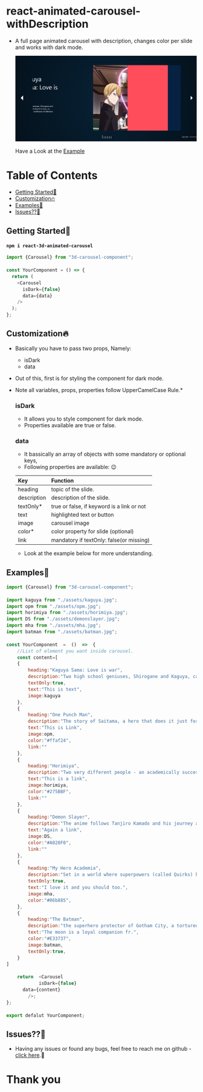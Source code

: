 # react-animated-carousel-withDescription

- A full page animated carousel with description, changes color per slide and works with dark mode.

  ![Example](./demoExample.jpg)
  
  Have a Look at the [Example](https://piyushchittora.github.io/npm-packages-demo/)

# Table of Contents

- [Getting Started🚀](#getting-started)
- [Customization🔥](#customization)
- [Examples👾](#examples)
- [Issues??🐛](#issues)

## Getting Started🚀

**`npm i react-3d-animated-carousel`**

```javascript
import {Carousel} from "3d-carousel-component";

const YourComponent = () => {
  return (
    <Carousel
      isDark={false}
      data={data}
    />
  );
};
```

## Customization🔥

- Basically you have to pass two props, Namely:
  - isDark
  - data
- Out of this, first is for styling the component for dark mode.
- Note all variables, props, properties follow UpperCamelCase Rule.\*

  ### isDark

  - It allows you to style component for dark mode.
  - Properties available are true or false.
  
  ### data
  
  - It bassically an array of objects with some mandatory or optional keys, 
  - Following properties are available: 😉

  | Key             | Function                                   |
  | :-------------- | :----------------------------------------- |
  | heading         | topic of the slide.                        |
  | description     | description of the slide.                  |
  | textOnly*       | true or false, if keyword is a link or not |
  | text            | highlighted text or button                 |
  | image           | carousel image                             |
  | color*          | color property for slide (optional)        |
  | link            | mandatory if textOnly: false(or missing)   |

  - Look at the example below for more understanding.

## Examples👾

```javascript
import {Carousel} from "3d-carousel-component";

import kaguya from "./assets/kaguya.jpg";
import opm from "./assets/opm.jpg";
import horimiya from "./assets/horimiya.jpg";
import DS from "./assets/demonslayer.jpg";
import mha from "./assets/mha.jpg";
import batman from "./assets/batman.jpg";

const YourComponent  =  ()  =>  {
	//List of element you want inside carousel.
	const content=[
    {
        heading:"Kaguya Sama: Love is war",
        description:"Two high school geniuses, Shirogane and Kaguya, can't admit they're in love, so each tries to win a confession of affection from the other.",
        textOnly:true,
        text:"This is text",
        image:kaguya
    },
    {
        heading:"One Punch Man",
        description:"The story of Saitama, a hero that does it just for fun & can defeat his enemies with a single punch.",
        text:"This is Link",
        image:opm,
        color:"#ffaf24",
        link:""
    },
    {
        heading:"Horimiya",
        description:"Two very different people - an academically successful schoolgirl and a quiet loser schoolboy - meet and develop a friendship.",
        text:"This is a link",
        image:horimiya,
        color:"#275BBF",
        link:""
    },
    {
        heading:"Demon Slayer",
        description:"The anime follows Tanjiro Kamado and his journey after his family's demise at the hands of the Demon King Muzan Kibutsuji.",
        text:"Again a link",
        image:DS,
        color:"#A020F0",
        link:""
    },
    {
        heading:"My Hero Academia",
        description:"Set in a world where superpowers (called Quirks) have become commonplace, the story follows Izuku Midoriya, a boy who was born without a Quirk but still ...",
        textOnly:true,
        text:"I love it and you should too.",
        image:mha,
        color:"#06b885",
    },
    {
        heading:"The Batman",
        description:"the superhero protector of Gotham City, a tortured, brooding vigilante dressed as a bat who fights against evil and strikes fear into the hearts.",
        text:"The moon is a loyal companion fr.",
        color:"#E33737",
        image:batman,
        textOnly:true,
    }
]

	return  <Carousel
			isDark={false}
      data={content}
		/>;
};

export defalut YourComponent;
```

## Issues??🐛

- Having any issues or found any bugs, feel free to reach me on github - [click here](https://github.com/piyushchittora/react-animated-carousel-withDescription/issues).📧

# Thank you